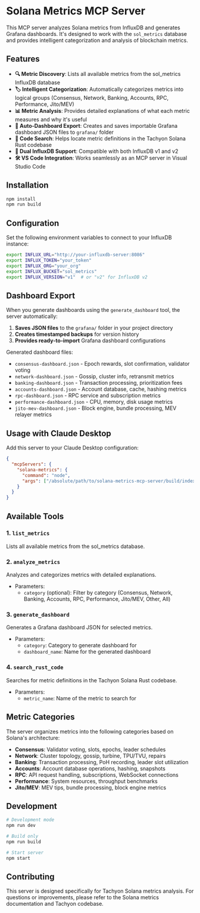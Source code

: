 # Solana Metrics MCP Server

This MCP server analyzes Solana metrics from InfluxDB and generates Grafana dashboards. It's designed to work with the `sol_metrics` database and provides intelligent categorization and analysis of blockchain metrics.

## Features

- **🔍 Metric Discovery**: Lists all available metrics from the sol_metrics InfluxDB database
- **🏷️ Intelligent Categorization**: Automatically categorizes metrics into logical groups (Consensus, Network, Banking, Accounts, RPC, Performance, Jito/MEV)
- **📊 Metric Analysis**: Provides detailed explanations of what each metric measures and why it's useful
- **📁 Auto-Dashboard Export**: Creates and saves importable Grafana dashboard JSON files to `grafana/` folder
- **🔎 Code Search**: Helps locate metric definitions in the Tachyon Solana Rust codebase
- **🔄 Dual InfluxDB Support**: Compatible with both InfluxDB v1 and v2
- **🛠️ VS Code Integration**: Works seamlessly as an MCP server in Visual Studio Code

## Installation

```bash
npm install
npm run build
```

## Configuration

Set the following environment variables to connect to your InfluxDB instance:

```bash
export INFLUX_URL="http://your-influxdb-server:8086"
export INFLUX_TOKEN="your_token"
export INFLUX_ORG="your_org"
export INFLUX_BUCKET="sol_metrics"
export INFLUX_VERSION="v1"  # or "v2" for InfluxDB v2
```

## Dashboard Export

When you generate dashboards using the `generate_dashboard` tool, the server automatically:

1. **Saves JSON files** to the `grafana/` folder in your project directory
2. **Creates timestamped backups** for version history
3. **Provides ready-to-import** Grafana dashboard configurations

Generated dashboard files:
- `consensus-dashboard.json` - Epoch rewards, slot confirmation, validator voting
- `network-dashboard.json` - Gossip, cluster info, retransmit metrics
- `banking-dashboard.json` - Transaction processing, prioritization fees
- `accounts-dashboard.json` - Account database, cache, hashing metrics
- `rpc-dashboard.json` - RPC service and subscription metrics
- `performance-dashboard.json` - CPU, memory, disk usage metrics
- `jito-mev-dashboard.json` - Block engine, bundle processing, MEV relayer metrics

## Usage with Claude Desktop

Add this server to your Claude Desktop configuration:

```json
{
  "mcpServers": {
    "solana-metrics": {
      "command": "node",
      "args": ["/absolute/path/to/solana-metrics-mcp-server/build/index.js"]
    }
  }
}
```

## Available Tools

### 1. `list_metrics`
Lists all available metrics from the sol_metrics database.

### 2. `analyze_metrics`
Analyzes and categorizes metrics with detailed explanations.
- Parameters:
  - `category` (optional): Filter by category (Consensus, Network, Banking, Accounts, RPC, Performance, Jito/MEV, Other, All)

### 3. `generate_dashboard`
Generates a Grafana dashboard JSON for selected metrics.
- Parameters:
  - `category`: Category to generate dashboard for
  - `dashboard_name`: Name for the generated dashboard

### 4. `search_rust_code`
Searches for metric definitions in the Tachyon Solana Rust codebase.
- Parameters:
  - `metric_name`: Name of the metric to search for

## Metric Categories

The server organizes metrics into the following categories based on Solana's architecture:

- **Consensus**: Validator voting, slots, epochs, leader schedules
- **Network**: Cluster topology, gossip, turbine, TPU/TVU, repairs
- **Banking**: Transaction processing, PoH recording, leader slot utilization
- **Accounts**: Account database operations, hashing, snapshots
- **RPC**: API request handling, subscriptions, WebSocket connections
- **Performance**: System resources, throughput benchmarks
- **Jito/MEV**: MEV tips, bundle processing, block engine metrics

## Development

```bash
# Development mode
npm run dev

# Build only
npm run build

# Start server
npm start
```

## Contributing

This server is designed specifically for Tachyon Solana metrics analysis. For questions or improvements, please refer to the Solana metrics documentation and Tachyon codebase.
